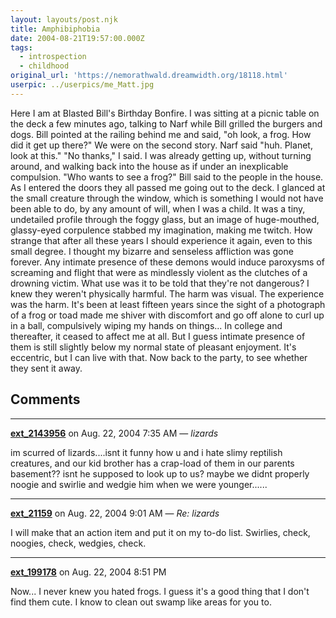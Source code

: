 ```yaml
---
layout: layouts/post.njk
title: Amphibiphobia
date: 2004-08-21T19:57:00.000Z
tags:
  - introspection
  - childhood
original_url: 'https://nemorathwald.dreamwidth.org/18118.html'
userpic: ../userpics/me_Matt.jpg
---
```

Here I am at Blasted Bill's Birthday Bonfire. I was sitting at a picnic table on the deck a few minutes ago, talking to Narf while Bill grilled the burgers and dogs. Bill pointed at the railing behind me and said, "oh look, a frog. How did it get up there?" We were on the second story. Narf said "huh. Planet, look at this." "No thanks," I said. I was already getting up, without turning around, and walking back into the house as if under an inexplicable compulsion. "Who wants to see a frog?" Bill said to the people in the house. As I entered the doors they all passed me going out to the deck. I glanced at the small creature through the window, which is something I would not have been able to do, by any amount of will, when I was a child. It was a tiny, undetailed profile through the foggy glass, but an image of huge-mouthed, glassy-eyed corpulence stabbed my imagination, making me twitch. How strange that after all these years I should experience it again, even to this small degree. I thought my bizarre and senseless affliction was gone forever. Any intimate presence of these demons would induce paroxysms of screaming and flight that were as mindlessly violent as the clutches of a drowning victim. What use was it to be told that they're not dangerous? I knew they weren't physically harmful. The harm was visual. The experience was the harm. It's been at least fifteen years since the sight of a photograph of a frog or toad made me shiver with discomfort and go off alone to curl up in a ball, compulsively wiping my hands on things... In college and thereafter, it ceased to affect me at all. But I guess intimate presence of them is still slightly below my normal state of pleasant enjoyment. It's eccentric, but I can live with that. Now back to the party, to see whether they sent it away.

## Comments

---

**[ext_2143956](https://www.dreamwidth.org/users/ext_2143956)** on Aug. 22, 2004 7:35 AM — *lizards*

im scurred of lizards....isnt it funny how u and i hate slimy reptilish creatures, and our kid brother has a crap-load of them in our parents basement?? isnt he supposed to look up to us? maybe we didnt properly noogie and swirlie and wedgie him when we were younger......

---

**[ext_21159](https://www.dreamwidth.org/users/ext_21159)** on Aug. 22, 2004 9:01 AM — *Re: lizards*

I will make that an action item and put it on my to-do list. Swirlies, check, noogies, check, wedgies, check.

---

**[ext_199178](https://www.dreamwidth.org/users/ext_199178)** on Aug. 22, 2004 8:51 PM

Now... I never knew you hated frogs. I guess it's a good thing that I don't find them cute. I know to clean out swamp like areas for you to.
